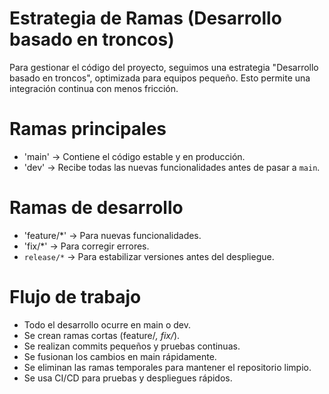 # Estrategia de Ramas (Desarrollo basado en troncos)

Para gestionar el código del proyecto, seguimos una estrategia "Desarrollo basado en troncos", optimizada para equipos pequeño. Esto permite una integración continua con menos fricción.

# Ramas principales
- 'main' → Contiene el código estable y en producción.
- 'dev' → Recibe todas las nuevas funcionalidades antes de pasar a `main`.

# Ramas de desarrollo
- 'feature/*' → Para nuevas funcionalidades.
- 'fix/*' → Para corregir errores.
- `release/*` → Para estabilizar versiones antes del despliegue.

# Flujo de trabajo
- Todo el desarrollo ocurre en main o dev.
- Se crean ramas cortas (feature/*, fix/*).
- Se realizan commits pequeños y pruebas continuas.
- Se fusionan los cambios en main rápidamente.
- Se eliminan las ramas temporales para mantener el repositorio limpio.
- Se usa CI/CD para pruebas y despliegues rápidos.
